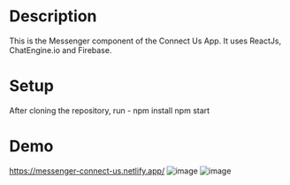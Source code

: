 # Description
This is the Messenger component of the Connect Us App. It uses ReactJs, ChatEngine.io and Firebase.

# Setup
After cloning the repository, run -
npm install
npm start

# Demo
https://messenger-connect-us.netlify.app/
![image](https://user-images.githubusercontent.com/87208681/125487582-1abee1be-b0fb-44b8-9eaf-703e08c5fd0f.png)
![image](https://user-images.githubusercontent.com/87208681/125487494-ec4ab8cf-b1b2-416a-ad1c-5b0ec30558e3.png)

